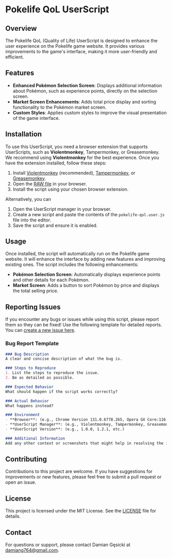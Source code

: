 # Pokelife QoL UserScript

## Overview

The Pokelife QoL (Quality of Life) UserScript is designed to enhance the user experience on the Pokelife game website. It provides various improvements to the game's interface, making it more user-friendly and efficient.

## Features

- **Enhanced Pokémon Selection Screen**: Displays additional information about Pokémon, such as experience points, directly on the selection screen.
- **Market Screen Enhancements**: Adds total price display and sorting functionality to the Pokémon market screen.
- **Custom Styles**: Applies custom styles to improve the visual presentation of the game interface.

## Installation

To use this UserScript, you need a browser extension that supports UserScripts, such as **Violentmonkey**, Tampermonkey, or Greasemonkey. We recommend using **Violentmonkey** for the best experience. Once you have the extension installed, follow these steps:

1. Install [Violentmonkey](https://violentmonkey.github.io/) (recommended), [Tampermonkey](https://www.tampermonkey.net/), or [Greasemonkey](https://www.greasespot.net/).
2. Open the [RAW file](https://github.com/Damian764/PokelifeQoL/raw/refs/heads/main/pokelife-qol.user.js) in your browser.
3. Install the script using your chosen browser extension.

Alternatively, you can

1. Open the UserScript manager in your browser.
2. Create a new script and paste the contents of the `pokelife-qol.user.js` file into the editor.
3. Save the script and ensure it is enabled.

## Usage

Once installed, the script will automatically run on the Pokelife game website. It will enhance the interface by adding new features and improving existing ones. The script includes the following enhancements:

- **Pokémon Selection Screen**: Automatically displays experience points and other details for each Pokémon.
- **Market Screen**: Adds a button to sort Pokémon by price and displays the total selling price.

## Reporting Issues

If you encounter any bugs or issues while using this script, please report them so they can be fixed! Use the following template for detailed reports. You can [create a new issue here](../../issues/new).

### Bug Report Template
```markdown
### Bug Description
A clear and concise description of what the bug is.

### Steps to Reproduce
1. List the steps to reproduce the issue.
2. Be as detailed as possible.

### Expected Behavior
What should happen if the script works correctly?

### Actual Behavior
What happens instead?

### Environment
- **Browser**: (e.g., Chrome Version 131.0.6778.265, Opera GX Core:116.0.5366.54, etc.)
- **UserScript Manager**: (e.g., Violentmonkey, Tampermonkey, Greasemonkey)
- **UserScript Version**: (e.g., 1.0.0, 1.2.1, etc.)

### Additional Information
Add any other context or screenshots that might help in resolving the issue.
```
## Contributing

Contributions to this project are welcome. If you have suggestions for improvements or new features, please feel free to submit a pull request or open an issue.

## License

This project is licensed under the MIT License. See the [LICENSE](LICENSE) file for details.

## Contact

For questions or support, please contact Damian Gęsicki at [damiang764@gmail.com](mailto:damiang764@gmail.com?subject=PokelifeQoL).
